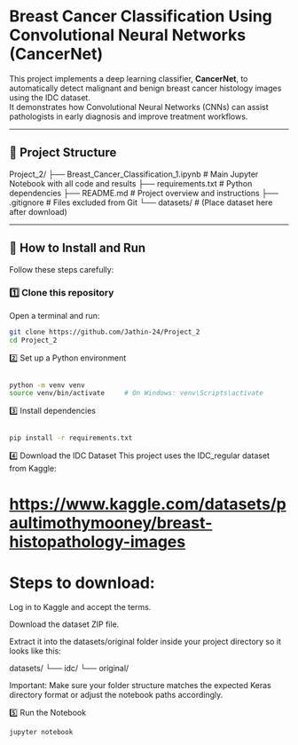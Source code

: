 # Breast Cancer Classification Using Convolutional Neural Networks (CancerNet)

This project implements a deep learning classifier, **CancerNet**, to automatically detect malignant and benign breast cancer histology images using the IDC dataset.  
It demonstrates how Convolutional Neural Networks (CNNs) can assist pathologists in early diagnosis and improve treatment workflows.

---

## 📂 Project Structure

Project_2/
├── Breast_Cancer_Classification_1.ipynb # Main Jupyter Notebook with all code and results
├── requirements.txt # Python dependencies
├── README.md # Project overview and instructions
├── .gitignore # Files excluded from Git
└── datasets/ # (Place dataset here after download)


---

## 🚀 How to Install and Run

Follow these steps carefully:

### 1️⃣ Clone this repository

Open a terminal and run:

```bash
git clone https://github.com/Jathin-24/Project_2
cd Project_2
```

2️⃣ Set up a Python environment
```bash

python -m venv venv
source venv/bin/activate     # On Windows: venv\Scripts\activate
```
3️⃣ Install dependencies
```bash

pip install -r requirements.txt

```
4️⃣ Download the IDC Dataset
This project uses the IDC_regular dataset from Kaggle:
# https://www.kaggle.com/datasets/paultimothymooney/breast-histopathology-images

# Steps to download:

Log in to Kaggle and accept the terms.

Download the dataset ZIP file.

Extract it into the datasets/original folder inside your project directory so it looks like this:

datasets/
└── idc/
└── original/

Important:
Make sure your folder structure matches the expected Keras directory format or adjust the notebook paths accordingly.

5️⃣ Run the Notebook
```bash
jupyter notebook
```

